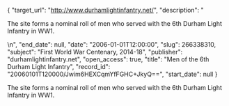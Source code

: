 {
  "target_url": "http://www.durhamlightinfantry.net/", 
  "description": "<p>The site forms a nominal roll of men who served with the 6th Durham Light Infantry in WW1.</p>\n", 
  "end_date": null, 
  "date": "2006-01-01T12:00:00", 
  "slug": 266338310, 
  "subject": "First World War Centenary, 2014-18", 
  "publisher": "durhamlightinfantry.net", 
  "open_access": true, 
  "title": "Men of the 6th Durham Light Infantry", 
  "record_id": "20060101T120000/Jwim6HEXCqmYfFGHC+JkyQ==", 
  "start_date": null
}

<p>The site forms a nominal roll of men who served with the 6th Durham Light Infantry in WW1.</p>
